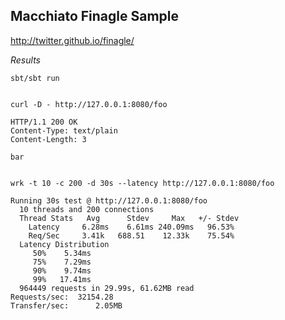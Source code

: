 Macchiato Finagle Sample
------------------------

http://twitter.github.io/finagle/

*Results*

    sbt/sbt run


    curl -D - http://127.0.0.1:8080/foo
    
    HTTP/1.1 200 OK
    Content-Type: text/plain
    Content-Length: 3
    
    bar


    wrk -t 10 -c 200 -d 30s --latency http://127.0.0.1:8080/foo
    
    Running 30s test @ http://127.0.0.1:8080/foo
      10 threads and 200 connections
      Thread Stats   Avg      Stdev     Max   +/- Stdev
        Latency     6.28ms    6.61ms 240.09ms   96.53%
        Req/Sec     3.41k   688.51    12.33k    75.54%
      Latency Distribution
         50%    5.34ms
         75%    7.29ms
         90%    9.74ms
         99%   17.41ms
      964449 requests in 29.99s, 61.62MB read
    Requests/sec:  32154.28
    Transfer/sec:      2.05MB

